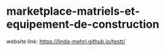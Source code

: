 # marketplace-matriels-et-equipement-de-construction
website link: https://linda-mehri.github.io/testt/
